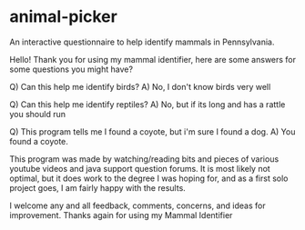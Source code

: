 # animal-picker
An interactive questionnaire to help identify mammals in Pennsylvania. 

Hello!
Thank you for using my mammal identifier, here are some answers for some questions you might have?

Q) Can this help me identify birds?
A) No, I don't know birds very well

Q) Can this help me identify reptiles?
A) No, but if its long and has a rattle you should run

Q) This program tells me I found a coyote, but i'm sure I found a dog.
A) You found a coyote.

This program was made by watching/reading bits and pieces of various youtube videos and java support question forums. It is most likely not optimal, but it does 
work to the degree I was hoping for, and as a first solo project goes, I am fairly happy with the results.

I welcome any and all feedback, comments, concerns, and ideas for improvement. 
Thanks again for using my Mammal Identifier

